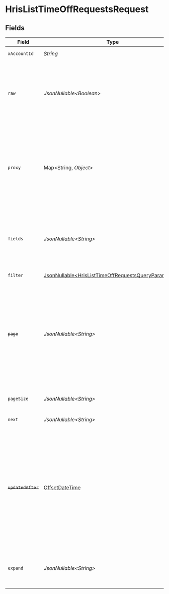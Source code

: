 # HrisListTimeOffRequestsRequest


## Fields

| Field                                                                                                                                                                                                                                                          | Type                                                                                                                                                                                                                                                           | Required                                                                                                                                                                                                                                                       | Description                                                                                                                                                                                                                                                    | Example                                                                                                                                                                                                                                                        |
| -------------------------------------------------------------------------------------------------------------------------------------------------------------------------------------------------------------------------------------------------------------- | -------------------------------------------------------------------------------------------------------------------------------------------------------------------------------------------------------------------------------------------------------------- | -------------------------------------------------------------------------------------------------------------------------------------------------------------------------------------------------------------------------------------------------------------- | -------------------------------------------------------------------------------------------------------------------------------------------------------------------------------------------------------------------------------------------------------------- | -------------------------------------------------------------------------------------------------------------------------------------------------------------------------------------------------------------------------------------------------------------- |
| `xAccountId`                                                                                                                                                                                                                                                   | *String*                                                                                                                                                                                                                                                       | :heavy_check_mark:                                                                                                                                                                                                                                             | The account identifier                                                                                                                                                                                                                                         |                                                                                                                                                                                                                                                                |
| `raw`                                                                                                                                                                                                                                                          | *JsonNullable\<Boolean>*                                                                                                                                                                                                                                       | :heavy_minus_sign:                                                                                                                                                                                                                                             | Indicates that the raw request result should be returned in addition to the mapped result (default value is false)                                                                                                                                             |                                                                                                                                                                                                                                                                |
| `proxy`                                                                                                                                                                                                                                                        | Map\<String, *Object*>                                                                                                                                                                                                                                         | :heavy_minus_sign:                                                                                                                                                                                                                                             | Query parameters that can be used to pass through parameters to the underlying provider request by surrounding them with 'proxy' key                                                                                                                           |                                                                                                                                                                                                                                                                |
| `fields`                                                                                                                                                                                                                                                       | *JsonNullable\<String>*                                                                                                                                                                                                                                        | :heavy_minus_sign:                                                                                                                                                                                                                                             | The comma separated list of fields that will be returned in the response (if empty, all fields are returned)                                                                                                                                                   | id,remote_id,employee_id,remote_employee_id,approver_id,remote_approver_id,status,type,start_date,end_date,start_half_day,end_half_day,time_off_policy_id,remote_time_off_policy_id,reason,comment,duration,created_at,updated_at,policy,unified_custom_fields |
| `filter`                                                                                                                                                                                                                                                       | [JsonNullable\<HrisListTimeOffRequestsQueryParamFilter>](../../models/operations/HrisListTimeOffRequestsQueryParamFilter.md)                                                                                                                                   | :heavy_minus_sign:                                                                                                                                                                                                                                             | HRIS Time Off filters                                                                                                                                                                                                                                          |                                                                                                                                                                                                                                                                |
| ~~`page`~~                                                                                                                                                                                                                                                     | *JsonNullable\<String>*                                                                                                                                                                                                                                        | :heavy_minus_sign:                                                                                                                                                                                                                                             | : warning: ** DEPRECATED **: This will be removed in a future release, please migrate away from it as soon as possible.<br/><br/>The page number of the results to fetch                                                                                       |                                                                                                                                                                                                                                                                |
| `pageSize`                                                                                                                                                                                                                                                     | *JsonNullable\<String>*                                                                                                                                                                                                                                        | :heavy_minus_sign:                                                                                                                                                                                                                                             | The number of results per page (default value is 25)                                                                                                                                                                                                           |                                                                                                                                                                                                                                                                |
| `next`                                                                                                                                                                                                                                                         | *JsonNullable\<String>*                                                                                                                                                                                                                                        | :heavy_minus_sign:                                                                                                                                                                                                                                             | The unified cursor                                                                                                                                                                                                                                             |                                                                                                                                                                                                                                                                |
| ~~`updatedAfter`~~                                                                                                                                                                                                                                             | [OffsetDateTime](https://docs.oracle.com/javase/8/docs/api/java/time/OffsetDateTime.html)                                                                                                                                                                      | :heavy_minus_sign:                                                                                                                                                                                                                                             | : warning: ** DEPRECATED **: This will be removed in a future release, please migrate away from it as soon as possible.<br/><br/>Use a string with a date to only select results updated after that given date                                                 | 2020-01-01T00:00:00.000Z                                                                                                                                                                                                                                       |
| `expand`                                                                                                                                                                                                                                                       | *JsonNullable\<String>*                                                                                                                                                                                                                                        | :heavy_minus_sign:                                                                                                                                                                                                                                             | The comma separated list of fields that will be expanded in the response                                                                                                                                                                                       | policy                                                                                                                                                                                                                                                         |